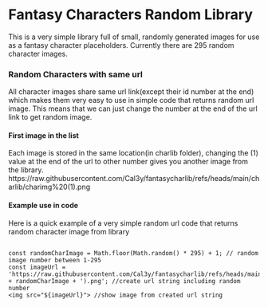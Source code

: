 <h1>Fantasy Characters Random Library</h1>
This is a very simple library full of small, randomly generated images for use as a fantasy character placeholders. Currently there are 295 random character images.

<h3>Random Characters with same url</h3>
All character images share same url link(except their id number at the end) which makes them very easy to use in simple code that returns random url image.
This means that we can just change the number at the end of the url link to get random image.

<h4>First image in the list</h4>
Each image is stored in the same location(in charlib folder), changing the (1) value at the end of the url to other number gives you another image from the library.
https://raw.githubusercontent.com/Cal3y/fantasycharlib/refs/heads/main/charlib/charimg%20(1).png

<h4>Example use in code</h4>
Here is a quick example of a very simple random url code that returns random character image from library

<pre><code>
const randomCharImage = Math.floor(Math.random() * 295) + 1; // random image number between 1-295
const imageUrl = 'https://raw.githubusercontent.com/Cal3y/fantasycharlib/refs/heads/main/charlib/charimg%20(' + randomCharImage + ').png'; //create url string including random number
&lt;img src="${imageUrl}"&gt; //show image from created url string
</code></pre>
